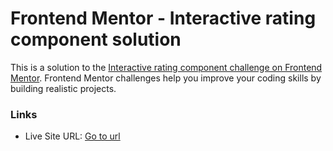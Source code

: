 # Frontend Mentor - Interactive rating component solution

This is a solution to the [Interactive rating component challenge on Frontend Mentor](https://www.frontendmentor.io/challenges/interactive-rating-component-koxpeBUmI). Frontend Mentor challenges help you improve your coding skills by building realistic projects. 
### Links

- Live Site URL: [Go to url](https://rajsanjel.github.io/Interactive-rating-component/)

